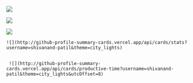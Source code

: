 ![](http://github-profile-summary-cards.vercel.app/api/cards/profile-details?username=shivanand-patil&theme=city_lights) 

  ![](http://github-profile-summary-cards.vercel.app/api/cards/repos-per-language?username=shivanand-patil&theme=city_lights) 

   ![](http://github-profile-summary-cards.vercel.app/api/cards/most-commit-language?username=shivanand-patil&theme=city_lights) 

    ![](http://github-profile-summary-cards.vercel.app/api/cards/stats?username=shivanand-patil&theme=city_lights) 

    
     ![](http://github-profile-summary-cards.vercel.app/api/cards/productive-time?username=shivanand-patil&theme=city_lights&utcOffset=8) 
